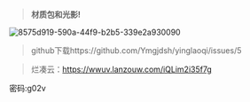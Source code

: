 ### 

> **材质包和光影!**

![8575d919-590a-44f9-b2b5-339e2a930090](https://github.com/user-attachments/assets/a1e73f65-b090-4da2-9fec-f289f4543041)

> github下载https://github.com/Ymgjdsh/yinglaoqi/issues/5

> 烂凑云：https://wwuv.lanzouw.com/iQLim2i35f7g

密码:g02v